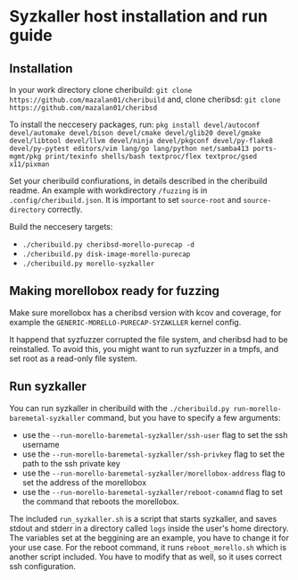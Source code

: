 # Syzkaller host installation and run guide

## Installation

In your work directory clone cheribuild:
`git clone https://github.com/mazalan01/cheribuild`
and, clone cheribsd:
`git clone https://github.com/mazalan01/cheribsd`


To install the neccesery packages, run: `pkg install devel/autoconf devel/automake devel/bison devel/cmake devel/glib20 devel/gmake devel/libtool devel/llvm devel/ninja devel/pkgconf devel/py-flake8 devel/py-pytest editors/vim lang/go lang/python net/samba413 ports-mgmt/pkg print/texinfo shells/bash textproc/flex textproc/gsed x11/pixman`


Set your cheribuild confiurations, in details described in the cheribuild readme. An example with workdirectory `/fuzzing` is in `.config/cheribuild.json`. It is important to set `source-root` and `source-directory` correctly.


Build the neccesery targets:
- `./cheribuild.py cheribsd-morello-purecap -d`
- `./cheribuild.py disk-image-morello-purecap`
- `./cheribuild.py morello-syzkaller`


## Making morellobox ready for fuzzing

Make sure morellobox has a cheribsd version with kcov and coverage, for example the `GENERIC-MORELLO-PURECAP-SYZAKLLER` kernel config.

It happend that syzfuzzer corrupted the file system, and cheribsd had to be reinstalled. To avoid this, you might want to run syzfuzzer in a tmpfs, and set root as a read-only file system.

## Run syzkaller

You can run syzkaller in cheribuild with the `./cheribuild.py run-morello-baremetal-syzkaller` command, but you have to specify a few arguments:
- use the `--run-morello-baremetal-syzkaller/ssh-user` flag to set the ssh username
- use the `--run-morello-baremetal-syzkaller/ssh-privkey` flag to set the path to the ssh private key
- use the `--run-morello-baremetal-syzkaller/morellobox-address` flag to set the address of the morellobox
- use the `--run-morello-baremetal-syzkaller/reboot-comamnd` flag to set the command that reboots the morellobox. 

The included `run_syzkaller.sh` is a script that starts syzkaller, and saves stdout and stderr in a directory called `logs` inside the user's home directory. The variables set at the beggining are an example, you have to change it for your use case. For the reboot command, it runs `reboot_morello.sh` which is another script included. You have to modify that as well, so it uses correct ssh configuration.

